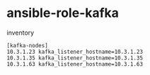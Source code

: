 # ansible-role-kafka

inventory
```
[kafka-nodes]
10.3.1.23 kafka_listener_hostname=10.3.1.23
10.3.1.35 kafka_listener_hostname=10.3.1.35
10.3.1.63 kafka_listener_hostname=10.3.1.63
```
